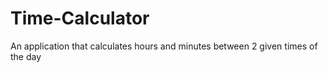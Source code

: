 # Time-Calculator
An application that calculates hours and minutes between 2 given times of the day
